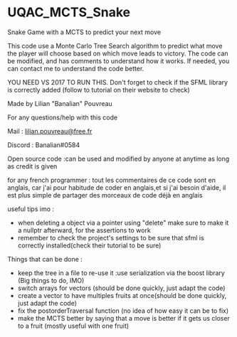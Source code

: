 # UQAC_MCTS_Snake
Snake Game with a MCTS to predict your next move


This code use a Monte Carlo Tree Search algorithm to predict what move the player will choose based on which move leads to victory.
The code can be modified, and has comments to understand how it works. If needed, you can contact me to understand the code better.

YOU NEED VS 2017 TO RUN THIS.
Don't forget to check if the SFML library is correctly added (follow to tutorial on their website to check)


Made by Lilian "Banalian" Pouvreau


For any questions/help with this code

Mail    : lilian.pouvreau@free.fr

Discord : Banalian#0584


Open source code :can be used and modified by anyone at anytime as long as credit is given


for any french programmer :
tout les commentaires de ce code sont en anglais,
car j'ai pour habitude de coder en anglais,et si j'ai besoin d'aide,
il est plus simple de partager des morceaux de code déjà en anglais


useful tips imo :
- when deleting a object via a pointer using "delete" make sure to make it a nullptr afterward, for the assertions to work
- remember to check the project's settings to be sure that sfml is correctly installed(check their tutorial to be sure)

Things that can be done :
- keep the tree in a file to re-use it :use serialization via the boost library (Big things to do, IMO)
- switch arrays for vectors (should be done quickly, just adapt the code)
- create a vector to have multiples fruits at once(should be done quickly, just adapt the code)
- fix the postorderTraversal function (no idea of how easy it can be to fix)
- make the MCTS better by saying that a move is better if it gets us closer to a fruit (mostly useful with one fruit)
 
